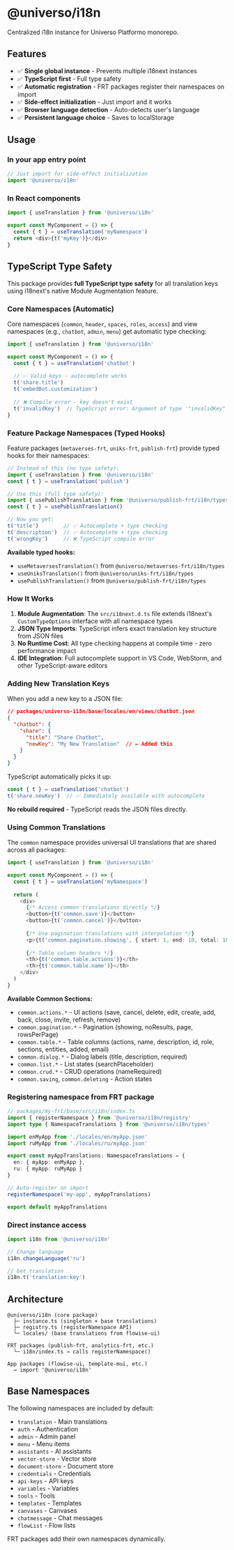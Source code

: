 # @universo/i18n

Centralized i18n instance for Universo Platformo monorepo.

## Features

- ✅ **Single global instance** - Prevents multiple i18next instances
- ✅ **TypeScript first** - Full type safety
- ✅ **Automatic registration** - FRT packages register their namespaces on import
- ✅ **Side-effect initialization** - Just import and it works
- ✅ **Browser language detection** - Auto-detects user's language
- ✅ **Persistent language choice** - Saves to localStorage

## Usage

### In your app entry point

```typescript
// Just import for side-effect initialization
import '@universo/i18n'
```

### In React components

```typescript
import { useTranslation } from '@universo/i18n'

export const MyComponent = () => {
  const { t } = useTranslation('myNamespace')
  return <div>{t('myKey')}</div>
}
```

## TypeScript Type Safety

This package provides **full TypeScript type safety** for all translation keys using i18next's native Module Augmentation feature.

### Core Namespaces (Automatic)

Core namespaces (`common`, `header`, `spaces`, `roles`, `access`) and view namespaces (e.g., `chatbot`, `admin`, `menu`) get automatic type checking:

```typescript
import { useTranslation } from '@universo/i18n'

export const MyComponent = () => {
  const { t } = useTranslation('chatbot')
  
  // ✅ Valid keys - autocomplete works
  t('share.title')
  t('embedBot.customization')
  
  // ❌ Compile error - key doesn't exist
  t('invalidKey')  // TypeScript error: Argument of type '"invalidKey"' is not assignable...
}
```

### Feature Package Namespaces (Typed Hooks)

Feature packages (`metaverses-frt`, `uniks-frt`, `publish-frt`) provide typed hooks for their namespaces:

```typescript
// Instead of this (no type safety):
import { useTranslation } from '@universo/i18n'
const { t } = useTranslation('publish')

// Use this (full type safety):
import { usePublishTranslation } from '@universo/publish-frt/i18n/types'
const { t } = usePublishTranslation()

// Now you get:
t('title')        // ✅ Autocomplete + type checking
t('description')  // ✅ Autocomplete + type checking
t('wrongKey')     // ❌ TypeScript compile error
```

**Available typed hooks:**
- `useMetaversesTranslation()` from `@universo/metaverses-frt/i18n/types`
- `useUniksTranslation()` from `@universo/uniks-frt/i18n/types`
- `usePublishTranslation()` from `@universo/publish-frt/i18n/types`

### How It Works

1. **Module Augmentation**: The `src/i18next.d.ts` file extends i18next's `CustomTypeOptions` interface with all namespace types
2. **JSON Type Imports**: TypeScript infers exact translation key structure from JSON files
3. **No Runtime Cost**: All type checking happens at compile time - zero performance impact
4. **IDE Integration**: Full autocomplete support in VS Code, WebStorm, and other TypeScript-aware editors

### Adding New Translation Keys

When you add a new key to a JSON file:

```json
// packages/universo-i18n/base/locales/en/views/chatbot.json
{
  "chatbot": {
    "share": {
      "title": "Share Chatbot",
      "newKey": "My New Translation"  // ← Added this
    }
  }
}
```

TypeScript automatically picks it up:

```typescript
const { t } = useTranslation('chatbot')
t('share.newKey')  // ✅ Immediately available with autocomplete
```

**No rebuild required** - TypeScript reads the JSON files directly.

### Using Common Translations

The `common` namespace provides universal UI translations that are shared across all packages:

```typescript
import { useTranslation } from '@universo/i18n'

export const MyComponent = () => {
  const { t } = useTranslation('myNamespace')
  
  return (
    <div>
      {/* Access common translations directly */}
      <button>{t('common.save')}</button>
      <button>{t('common.cancel')}</button>
      
      {/* Use pagination translations with interpolation */}
      <p>{t('common.pagination.showing', { start: 1, end: 10, total: 100 })}</p>
      
      {/* Table column headers */}
      <th>{t('common.table.actions')}</th>
      <th>{t('common.table.name')}</th>
    </div>
  )
}
```

**Available Common Sections:**
- `common.actions.*` - UI actions (save, cancel, delete, edit, create, add, back, close, invite, refresh, remove)
- `common.pagination.*` - Pagination (showing, noResults, page, rowsPerPage)
- `common.table.*` - Table columns (actions, name, description, id, role, sections, entities, added, email)
- `common.dialog.*` - Dialog labels (title, description, required)
- `common.list.*` - List states (searchPlaceholder)
- `common.crud.*` - CRUD operations (nameRequired)
- `common.saving`, `common.deleting` - Action states

### Registering namespace from FRT package

```typescript
// packages/my-frt/base/src/i18n/index.ts
import { registerNamespace } from '@universo/i18n/registry'
import type { NamespaceTranslations } from '@universo/i18n/types'

import enMyApp from './locales/en/myApp.json'
import ruMyApp from './locales/ru/myApp.json'

export const myAppTranslations: NamespaceTranslations = {
  en: { myApp: enMyApp },
  ru: { myApp: ruMyApp }
}

// Auto-register on import
registerNamespace('my-app', myAppTranslations)

export default myAppTranslations
```

### Direct instance access

```typescript
import i18n from '@universo/i18n'

// Change language
i18n.changeLanguage('ru')

// Get translation
i18n.t('translation:key')
```

## Architecture

```
@universo/i18n (core package)
  ├─ instance.ts (singleton + base translations)
  ├─ registry.ts (registerNamespace API)
  └─ locales/ (base translations from flowise-ui)

FRT packages (publish-frt, analytics-frt, etc.)
  └─ i18n/index.ts → calls registerNamespace()

App packages (flowise-ui, template-mui, etc.)
  → import '@universo/i18n'
```

## Base Namespaces

The following namespaces are included by default:

- `translation` - Main translations
- `auth` - Authentication
- `admin` - Admin panel
- `menu` - Menu items
- `assistants` - AI assistants
- `vector-store` - Vector store
- `document-store` - Document store
- `credentials` - Credentials
- `api-keys` - API keys
- `variables` - Variables
- `tools` - Tools
- `templates` - Templates
- `canvases` - Canvases
- `chatmessage` - Chat messages
- `flowList` - Flow lists

FRT packages add their own namespaces dynamically.
